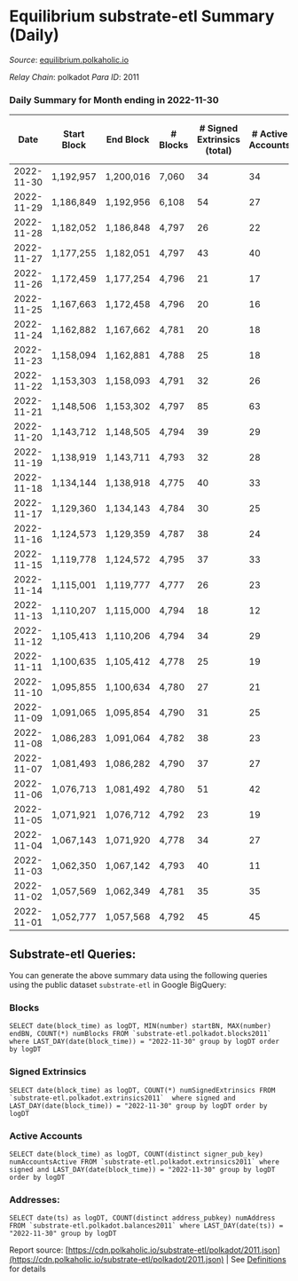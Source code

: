 # Equilibrium substrate-etl Summary (Daily)

_Source_: [equilibrium.polkaholic.io](https://equilibrium.polkaholic.io)

*Relay Chain*: polkadot
*Para ID*: 2011



### Daily Summary for Month ending in 2022-11-30


| Date | Start Block | End Block | # Blocks | # Signed Extrinsics (total) | # Active Accounts | # Passive | # New | # Addresses with Balances | # Events | # Transfers | # XCM Transfers In | # XCM Transfers Out |
| ---- | ----------- | --------- | -------- | --------------------------- | ----------------- | --------- | ----- | ------------------------- | -------- | ----------- | ------------------ | ------------------- |
| 2022-11-30 | 1,192,957 | 1,200,016 | 7,060  | 34 | 34 |  |  |  | 137,983 |   |   |   |
| 2022-11-29 | 1,186,849 | 1,192,956 | 6,108  | 54 | 27 |  |  |  | 119,016 |   |   |   |
| 2022-11-28 | 1,182,052 | 1,186,848 | 4,797  | 26 | 22 |  |  |  | 92,852 |   |   |   |
| 2022-11-27 | 1,177,255 | 1,182,051 | 4,797  | 43 | 40 |  |  |  | 92,924 |   |   |   |
| 2022-11-26 | 1,172,459 | 1,177,254 | 4,796  | 21 | 17 |  |  |  | 92,796 |   |   |   |
| 2022-11-25 | 1,167,663 | 1,172,458 | 4,796  | 20 | 16 |  |  |  | 92,802 |   |   |   |
| 2022-11-24 | 1,162,882 | 1,167,662 | 4,781  | 20 | 18 |  |  |  | 92,501 |   |   |   |
| 2022-11-23 | 1,158,094 | 1,162,881 | 4,788  | 25 | 18 |  |  |  | 102,444 |   |   |   |
| 2022-11-22 | 1,153,303 | 1,158,093 | 4,791  | 32 | 26 |  |  |  | 108,723 |   |   |   |
| 2022-11-21 | 1,148,506 | 1,153,302 | 4,797  | 85 | 63 |  |  |  | 108,858 |   |   |   |
| 2022-11-20 | 1,143,712 | 1,148,505 | 4,794  | 39 | 29 |  |  |  | 108,846 |   |   |   |
| 2022-11-19 | 1,138,919 | 1,143,711 | 4,793  | 32 | 28 |  |  |  | 108,512 |   |   |   |
| 2022-11-18 | 1,134,144 | 1,138,918 | 4,775  | 40 | 33 |  |  |  | 108,774 |   |   |   |
| 2022-11-17 | 1,129,360 | 1,134,143 | 4,784  | 30 | 25 |  |  |  | 108,555 |   |   |   |
| 2022-11-16 | 1,124,573 | 1,129,359 | 4,787  | 38 | 24 |  |  |  | 108,659 |   |   |   |
| 2022-11-15 | 1,119,778 | 1,124,572 | 4,795  | 37 | 33 |  |  |  | 108,820 |   |   |   |
| 2022-11-14 | 1,115,001 | 1,119,777 | 4,777  | 26 | 23 |  |  |  | 108,354 |   |   |   |
| 2022-11-13 | 1,110,207 | 1,115,000 | 4,794  | 18 | 12 |  |  |  | 108,719 |   |   |   |
| 2022-11-12 | 1,105,413 | 1,110,206 | 4,794  | 34 | 29 |  |  |  | 108,813 |   |   |   |
| 2022-11-11 | 1,100,635 | 1,105,412 | 4,778  | 25 | 19 |  |  |  | 108,368 |   |   |   |
| 2022-11-10 | 1,095,855 | 1,100,634 | 4,780  | 27 | 21 |  |  |  | 108,498 |   |   |   |
| 2022-11-09 | 1,091,065 | 1,095,854 | 4,790  | 31 | 25 |  |  |  | 108,671 |   |   |   |
| 2022-11-08 | 1,086,283 | 1,091,064 | 4,782  | 38 | 23 |  |  |  | 108,535 |   |   |   |
| 2022-11-07 | 1,081,493 | 1,086,282 | 4,790  | 37 | 27 |  |  |  | 108,581 |   |   |   |
| 2022-11-06 | 1,076,713 | 1,081,492 | 4,780  | 51 | 42 |  |  |  | 108,502 |   |   |   |
| 2022-11-05 | 1,071,921 | 1,076,712 | 4,792  | 23 | 19 |  |  | 7,491 | 108,737 |   |   |   |
| 2022-11-04 | 1,067,143 | 1,071,920 | 4,778  | 34 | 27 |  |  |  | 108,399 |   |   |   |
| 2022-11-03 | 1,062,350 | 1,067,142 | 4,793  | 40 | 11 |  |  |  | 108,806 |   |   |   |
| 2022-11-02 | 1,057,569 | 1,062,349 | 4,781  | 35 | 35 |  |  |  | 108,557 |   |   |   |
| 2022-11-01 | 1,052,777 | 1,057,568 | 4,792  | 45 | 45 |  |  |  | 108,795 |   |   |   |

## Substrate-etl Queries:
You can generate the above summary data using the following queries using the public dataset `substrate-etl` in Google BigQuery:


### Blocks
```
SELECT date(block_time) as logDT, MIN(number) startBN, MAX(number) endBN, COUNT(*) numBlocks FROM `substrate-etl.polkadot.blocks2011`  where LAST_DAY(date(block_time)) = "2022-11-30" group by logDT order by logDT
```


### Signed Extrinsics
```
SELECT date(block_time) as logDT, COUNT(*) numSignedExtrinsics FROM `substrate-etl.polkadot.extrinsics2011`  where signed and LAST_DAY(date(block_time)) = "2022-11-30" group by logDT order by logDT
```


### Active Accounts
```
SELECT date(block_time) as logDT, COUNT(distinct signer_pub_key) numAccountsActive FROM `substrate-etl.polkadot.extrinsics2011` where signed and LAST_DAY(date(block_time)) = "2022-11-30" group by logDT order by logDT
```


### Addresses:
```
SELECT date(ts) as logDT, COUNT(distinct address_pubkey) numAddress FROM `substrate-etl.polkadot.balances2011` where LAST_DAY(date(ts)) = "2022-11-30" group by logDT
```



Report source: [https://cdn.polkaholic.io/substrate-etl/polkadot/2011.json](https://cdn.polkaholic.io/substrate-etl/polkadot/2011.json) | See [Definitions](/DEFINITIONS.md) for details

